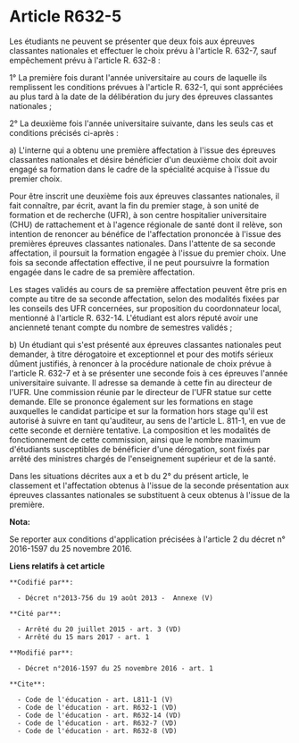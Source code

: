 # Article R632-5

Les étudiants ne peuvent se présenter que deux fois aux épreuves classantes nationales et effectuer le choix prévu à
l'article R. 632-7, sauf empêchement prévu à l'article R. 632-8 : 

1° La première fois durant l'année universitaire au cours de laquelle ils remplissent les conditions prévues à l'article R.
632-1, qui sont appréciées au plus tard à la date de la délibération du jury des épreuves classantes nationales ; 

2° La deuxième fois l'année universitaire suivante, dans les seuls cas et conditions précisés ci-après : 

a) L'interne qui a obtenu une première affectation à l'issue des épreuves classantes nationales et désire bénéficier d'un
deuxième choix doit avoir engagé sa formation dans le cadre de la spécialité acquise à l'issue du premier choix. 

Pour être inscrit une deuxième fois aux épreuves classantes nationales, il fait connaître, par écrit, avant la fin du premier
stage, à son unité de formation et de recherche (UFR), à son centre hospitalier universitaire (CHU) de rattachement et à
l'agence régionale de santé dont il relève, son intention de renoncer au bénéfice de l'affectation prononcée à l'issue des
premières épreuves classantes nationales. Dans l'attente de sa seconde affectation, il poursuit la formation engagée à
l'issue du premier choix. Une fois sa seconde affectation effective, il ne peut poursuivre la formation engagée dans le cadre
de sa première affectation. 

Les stages validés au cours de sa première affectation peuvent être pris en compte au titre de sa seconde affectation, selon
des modalités fixées par les conseils des UFR concernées, sur proposition du coordonnateur local, mentionné à l'article R.
632-14. L'étudiant est alors réputé avoir une ancienneté tenant compte du nombre de semestres validés ; 

b) Un étudiant qui s'est présenté aux épreuves classantes nationales peut demander, à titre dérogatoire et exceptionnel et
pour des motifs sérieux dûment justifiés, à renoncer à la procédure nationale de choix prévue à l'article R. 632-7 et à se
présenter une seconde fois à ces épreuves l'année universitaire suivante. Il adresse sa demande à cette fin au directeur de
l'UFR. Une commission réunie par le directeur de l'UFR statue sur cette demande. Elle se prononce également sur les
formations en stage auxquelles le candidat participe et sur la formation hors stage qu'il est autorisé à suivre en tant
qu'auditeur, au sens de l'article L. 811-1, en vue de cette seconde et dernière tentative. La composition et les modalités de
fonctionnement de cette commission, ainsi que le nombre maximum d'étudiants susceptibles de bénéficier d'une dérogation, sont
fixés par arrêté des ministres chargés de l'enseignement supérieur et de la santé. 

Dans les situations décrites aux a et b du 2° du présent article, le classement et l'affectation obtenus à l'issue de la
seconde présentation aux épreuves classantes nationales se substituent à ceux obtenus à l'issue de la première.

**Nota:**

Se reporter aux conditions d'application précisées à l'article 2 du décret n° 2016-1597 du 25 novembre 2016.

**Liens relatifs à cet article**

	**Codifié par**:

	  - Décret n°2013-756 du 19 août 2013 -  Annexe (V)

	**Cité par**:

	  - Arrêté du 20 juillet 2015 - art. 3 (VD)
	  - Arrêté du 15 mars 2017 - art. 1

	**Modifié par**:

	  - Décret n°2016-1597 du 25 novembre 2016 - art. 1

	**Cite**:

	  - Code de l'éducation - art. L811-1 (V)
	  - Code de l'éducation - art. R632-1 (VD)
	  - Code de l'éducation - art. R632-14 (VD)
	  - Code de l'éducation - art. R632-7 (VD)
	  - Code de l'éducation - art. R632-8 (VD)

